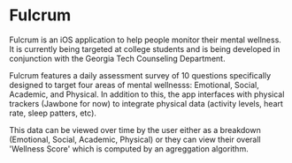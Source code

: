 # Fulcrum

Fulcrum is an iOS application to help people monitor their mental wellness. 
It is currently being targeted at college students and is being developed in conjunction with the
Georgia Tech Counseling Department.

Fulcrum features a daily assessment survey of 10 questions specifically designed to target four areas of
mental wellnesss: Emotional, Social, Academic, and Physical. In addition to this, the app interfaces with
physical trackers (Jawbone for now) to integrate physical data (activity levels, heart rate, sleep patters, etc).

This data can be viewed over time by the user either as a breakdown (Emotional, Social, Academic, Physical) or they
can view their overall 'Wellness Score' which is computed by an agreggation algorithm.
